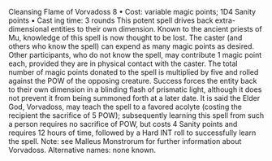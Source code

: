 Cleansing Flame of Vorvadoss 8
• Cost:  variable magic points; 1D4 Sanity points
•
 Cast
ing time: 3 rounds
This potent spell drives back extra-dimensional entities 
to their own dimension. Known to the ancient priests of 
Mu, knowledge of this spell is now thought to be lost. 
The caster (and others who know the spell) can expend as 
many magic points as desired. Other participants, who do not 
know the spell, may contribute 1 magic point each, provided 
they are in physical contact with the caster. The total number 
of magic points donated to the spell is multiplied by five and 
rolled against the POW of the opposing creature. Success 
forces the entity back to their own dimension in a blinding 
flash of prismatic light, although it does not prevent it from 
being summoned forth at a later date.
It is said the Elder God, Vorvadoss, may teach the spell 
to a favored acolyte (costing the recipient the sacrifice of 
5 POW); subsequently learning this spell from such a 
person requires no sacrifice of POW, but costs 4 Sanity 
points and requires 12 hours of time, followed by a Hard 
INT roll to successfully learn the spell.
Note: see Malleus Monstrorum for further information about 
Vorvadoss.
Alternative names: none known.

